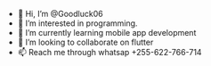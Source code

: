 - 👋 Hi, I’m @Goodluck06
- 👀 I’m interested in programming.
- 🌱 I’m currently learning mobile app development
- 💞️ I’m looking to collaborate on flutter 
- 📫 Reach me through whatsap +255-622-766-714

<!---
Goodluck06/Goodluck06 is a ✨ special ✨ repository because its `README.md` (this file) appears on your GitHub profile.
You can click the Preview link to take a look at your changes.
--->
